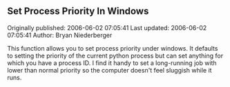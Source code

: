 ## Set Process Priority In Windows

Originally published: 2006-06-02 07:05:41
Last updated: 2006-06-02 07:05:41
Author: Bryan Niederberger

This function allows you to set process priority under windows.  It defaults to setting the priority of the current python process but can set anything for which you have a process ID.  I find it handy to set a long-running job with lower than normal priority so the computer doesn't feel sluggish while it runs.